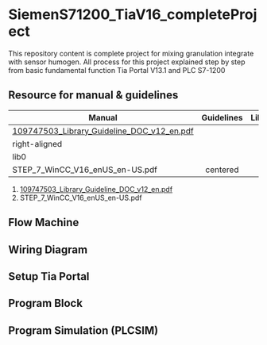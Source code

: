 # SiemenS71200_TiaV16_completeProject
This repository content is complete project for mixing granulation integrate with sensor humogen. All process for this project explained step by step from basic fundamental function Tia Portal V13.1 and PLC S7-1200

## Resource for manual & guidelines
| Manual  | Guidelines | Library |
| ------------- |:-------------:| -----:|
|  [109747503_Library_Guideline_DOC_v12_en.pdf](https://github.com/onedevauto/SiemenS71200_TiaV16_completeProject/blob/main/doc/manual/109747503_Library_Guideline_DOC_v12_en.pdf)| 
right-aligned |
lib0 |
| STEP_7_WinCC_V16_enUS_en-US.pdf | centered      |   lib1 |



1. [109747503_Library_Guideline_DOC_v12_en.pdf](https://github.com/onedevauto/SiemenS71200_TiaV16_completeProject/blob/main/doc/manual/109747503_Library_Guideline_DOC_v12_en.pdf)
2. STEP_7_WinCC_V16_enUS_en-US.pdf

## Flow Machine

## Wiring Diagram

## Setup Tia Portal

## Program Block

## Program Simulation (PLCSIM)

